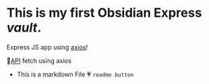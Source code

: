 # This is my first Obsidian Express *vault*.

Express JS app using  [axios](https://axios-http.com/)!

🔗[API]('https://jsonplaceholder.typicode.com/posts) fetch using axios <br/>

+ This is a markdown File
💗 `readme button`